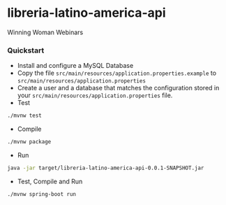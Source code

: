 # libreria-latino-america-api
Winning Woman Webinars

### Quickstart

* Install and configure a MySQL Database
* Copy the file `src/main/resources/application.properties.example` to `src/main/resources/application.properties`
* Create a user and a database that matches the configuration stored in your `src/main/resources/application.properties` file.
* Test
```bash
./mvnw test
```
* Compile
```bash
./mvnw package
```
* Run
```bash
java -jar target/libreria-latino-america-api-0.0.1-SNAPSHOT.jar 
```
* Test, Compile and Run
```bash
./mvnw spring-boot run
```
